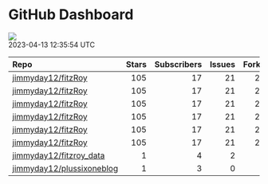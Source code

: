 GitHub Dashboard
================

![](https://github.com/jimmyday12/status/workflows/Render%20Status/badge.svg)  
2023-04-13 12:35:54 UTC

| Repo                                                                      | Stars | Subscribers | Issues | Forks | Status                                                                                                                                                         | Commit                                                                                                                                                                                                         |
|:--------------------------------------------------------------------------|------:|------------:|-------:|------:|:---------------------------------------------------------------------------------------------------------------------------------------------------------------|:---------------------------------------------------------------------------------------------------------------------------------------------------------------------------------------------------------------|
| [jimmyday12/fitzRoy](https://github.com/jimmyday12/fitzRoy)               |   105 |          17 |     21 |    28 | [![](https://github.com/jimmyday12/fitzRoy/workflows/R-CMD-check/badge.svg)](https://github.com/jimmyday12/fitzRoy/actions/runs/4668450929)                    | <a href="https://github.com/jimmyday12/fitzRoy/commit/181cde5e633dc149ed5dc64f5544ab950ef7235e" title="Merge pull request #196 from merbla/update-docker">181cde</a>                                           |
| [jimmyday12/fitzRoy](https://github.com/jimmyday12/fitzRoy)               |   105 |          17 |     21 |    28 | [![](https://github.com/jimmyday12/fitzRoy/workflows/pkgdown/badge.svg)](https://github.com/jimmyday12/fitzRoy/actions/runs/4625531818)                        | <a href="https://github.com/jimmyday12/fitzRoy/commit/181cde5e633dc149ed5dc64f5544ab950ef7235e" title="Merge pull request #196 from merbla/update-docker">181cde</a>                                           |
| [jimmyday12/fitzRoy](https://github.com/jimmyday12/fitzRoy)               |   105 |          17 |     21 |    28 | [![](https://github.com/jimmyday12/fitzRoy/workflows/Commands/badge.svg)](https://github.com/jimmyday12/fitzRoy/actions/runs/4589792435)                       | <a href="https://github.com/jimmyday12/fitzRoy/commit/7cfa6e644b36ab11a6bc37a8610f217693d3faa1" title="adding parallel tests">7cfa6e</a>                                                                       |
| [jimmyday12/fitzRoy](https://github.com/jimmyday12/fitzRoy)               |   105 |          17 |     21 |    28 | [![](https://github.com/jimmyday12/fitzRoy/workflows/Render%20README/badge.svg)](https://github.com/jimmyday12/fitzRoy/actions/runs/4310991314)                | <a href="https://github.com/jimmyday12/fitzRoy/commit/07c80e1461c26d48ab46510f49f5d973ebe8cbdf" title="Increment version number to 1.3.0">07c80e</a>                                                           |
| [jimmyday12/fitzRoy](https://github.com/jimmyday12/fitzRoy)               |   105 |          17 |     21 |    28 | [![](https://github.com/jimmyday12/fitzRoy/workflows/test-coverage/badge.svg)](https://github.com/jimmyday12/fitzRoy/actions/runs/4625531819)                  | <a href="https://github.com/jimmyday12/fitzRoy/commit/181cde5e633dc149ed5dc64f5544ab950ef7235e" title="Merge pull request #196 from merbla/update-docker">181cde</a>                                           |
| [jimmyday12/fitzRoy](https://github.com/jimmyday12/fitzRoy)               |   105 |          17 |     21 |    28 | [![](https://github.com/jimmyday12/fitzRoy/workflows/pages-build-deployment/badge.svg)](https://github.com/jimmyday12/fitzRoy/actions/runs/4625546218)         | <a href="https://github.com/jimmyday12/fitzRoy/commit/864de4bf3bcf866b851a8cc49acd40904bfedfc7" title="Deploying to gh-pages from @ jimmyday12/fitzRoy@181cde5e633dc149ed5dc64f5544ab950ef7235e 🚀">864de4</a> |
| [jimmyday12/fitzroy_data](https://github.com/jimmyday12/fitzroy_data)     |     1 |           4 |      2 |     0 | [![](https://github.com/jimmyday12/fitzroy_data/workflows/get%20new%20data/badge.svg)](https://github.com/jimmyday12/fitzroy_data/actions/runs/3817059504)     | <a href="https://github.com/jimmyday12/fitzroy_data/commit/a260f38b8df2b6148303c5220b7ce51a211da5f9" title="updating weekly_data_process">a260f3</a>                                                           |
| [jimmyday12/plussixoneblog](https://github.com/jimmyday12/plussixoneblog) |     1 |           3 |      0 |     1 | [![](https://github.com/jimmyday12/plussixoneblog/workflows/Get%20new%20data/badge.svg)](https://github.com/jimmyday12/plussixoneblog/actions/runs/4688546521) | <a href="https://github.com/jimmyday12/plussixoneblog/commit/d7ddd5a440b192274c231228327598d7d249eb2e" title="Commit from GitHub Actions (Get new data)">d7ddd5</a>                                            |
